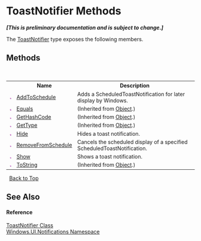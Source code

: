 # ToastNotifier Methods
 _**\[This is preliminary documentation and is subject to change.\]**_

The <a href="T_Windows_UI_Notifications_ToastNotifier">ToastNotifier</a> type exposes the following members.


## Methods
&nbsp;<table><tr><th></th><th>Name</th><th>Description</th></tr><tr><td>![Public method](media/pubmethod.gif "Public method")</td><td><a href="M_Windows_UI_Notifications_ToastNotifier_AddToSchedule">AddToSchedule</a></td><td>
Adds a ScheduledToastNotification for later display by Windows.</td></tr><tr><td>![Public method](media/pubmethod.gif "Public method")</td><td><a href="http://msdn2.microsoft.com/en-us/library/bsc2ak47" target="_blank">Equals</a></td><td> (Inherited from <a href="http://msdn2.microsoft.com/en-us/library/e5kfa45b" target="_blank">Object</a>.)</td></tr><tr><td>![Public method](media/pubmethod.gif "Public method")</td><td><a href="http://msdn2.microsoft.com/en-us/library/zdee4b3y" target="_blank">GetHashCode</a></td><td> (Inherited from <a href="http://msdn2.microsoft.com/en-us/library/e5kfa45b" target="_blank">Object</a>.)</td></tr><tr><td>![Public method](media/pubmethod.gif "Public method")</td><td><a href="http://msdn2.microsoft.com/en-us/library/dfwy45w9" target="_blank">GetType</a></td><td> (Inherited from <a href="http://msdn2.microsoft.com/en-us/library/e5kfa45b" target="_blank">Object</a>.)</td></tr><tr><td>![Public method](media/pubmethod.gif "Public method")</td><td><a href="M_Windows_UI_Notifications_ToastNotifier_Hide">Hide</a></td><td>
Hides a toast notification.</td></tr><tr><td>![Public method](media/pubmethod.gif "Public method")</td><td><a href="M_Windows_UI_Notifications_ToastNotifier_RemoveFromSchedule">RemoveFromSchedule</a></td><td>
Cancels the scheduled display of a specified ScheduledToastNotification.</td></tr><tr><td>![Public method](media/pubmethod.gif "Public method")</td><td><a href="M_Windows_UI_Notifications_ToastNotifier_Show">Show</a></td><td>
Shows a toast notification.</td></tr><tr><td>![Public method](media/pubmethod.gif "Public method")</td><td><a href="http://msdn2.microsoft.com/en-us/library/7bxwbwt2" target="_blank">ToString</a></td><td> (Inherited from <a href="http://msdn2.microsoft.com/en-us/library/e5kfa45b" target="_blank">Object</a>.)</td></tr></table>&nbsp;
<a href="#toastnotifier-methods">Back to Top</a>

## See Also


#### Reference
<a href="T_Windows_UI_Notifications_ToastNotifier">ToastNotifier Class</a><br /><a href="N_Windows_UI_Notifications">Windows.UI.Notifications Namespace</a><br />